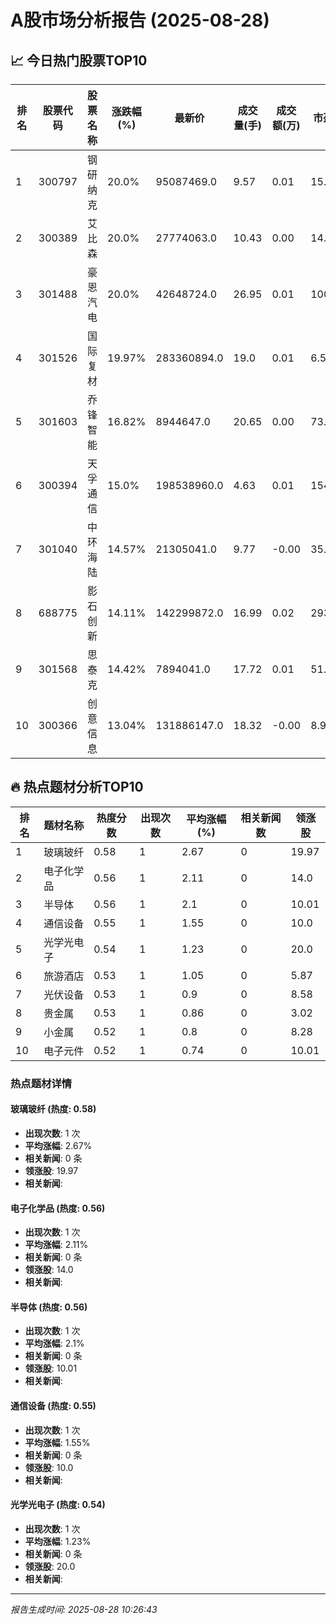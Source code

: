 # A股市场分析报告 (2025-08-28)

## 📈 今日热门股票TOP10

| 排名 | 股票代码 | 股票名称 | 涨跌幅(%) | 最新价 | 成交量(手) | 成交额(万) | 市盈率 | 市值(亿) |
|------|----------|----------|-----------|--------|------------|------------|--------|----------|
| 1 | 300797 | 钢研纳克 | 20.0% | 95087469.0 | 9.57 | 0.01 | 15.7 | 0.00 |
| 2 | 300389 | 艾比森 | 20.0% | 27774063.0 | 10.43 | 0.00 | 14.01 | 0.00 |
| 3 | 301488 | 豪恩汽电 | 20.0% | 42648724.0 | 26.95 | 0.01 | 100.91 | 0.00 |
| 4 | 301526 | 国际复材 | 19.97% | 283360894.0 | 19.0 | 0.01 | 6.5 | 0.00 |
| 5 | 301603 | 乔锋智能 | 16.82% | 8944647.0 | 20.65 | 0.00 | 73.64 | 0.00 |
| 6 | 300394 | 天孚通信 | 15.0% | 198538960.0 | 4.63 | 0.01 | 154.73 | 0.00 |
| 7 | 301040 | 中环海陆 | 14.57% | 21305041.0 | 9.77 | -0.00 | 35.51 | -0.00 |
| 8 | 688775 | 影石创新 | 14.11% | 142299872.0 | 16.99 | 0.02 | 293.55 | -0.00 |
| 9 | 301568 | 思泰克 | 14.42% | 7894041.0 | 17.72 | 0.01 | 51.22 | 0.00 |
| 10 | 300366 | 创意信息 | 13.04% | 131886147.0 | 18.32 | -0.00 | 8.99 | 0.00 |

## 🔥 热点题材分析TOP10

| 排名 | 题材名称 | 热度分数 | 出现次数 | 平均涨幅(%) | 相关新闻数 | 领涨股 |
|------|----------|----------|----------|-------------|------------|--------|
| 1 | 玻璃玻纤 | 0.58 | 1 | 2.67 | 0 | 19.97 |
| 2 | 电子化学品 | 0.56 | 1 | 2.11 | 0 | 14.0 |
| 3 | 半导体 | 0.56 | 1 | 2.1 | 0 | 10.01 |
| 4 | 通信设备 | 0.55 | 1 | 1.55 | 0 | 10.0 |
| 5 | 光学光电子 | 0.54 | 1 | 1.23 | 0 | 20.0 |
| 6 | 旅游酒店 | 0.53 | 1 | 1.05 | 0 | 5.87 |
| 7 | 光伏设备 | 0.53 | 1 | 0.9 | 0 | 8.58 |
| 8 | 贵金属 | 0.53 | 1 | 0.86 | 0 | 3.02 |
| 9 | 小金属 | 0.52 | 1 | 0.8 | 0 | 8.28 |
| 10 | 电子元件 | 0.52 | 1 | 0.74 | 0 | 10.01 |

### 热点题材详情


#### 玻璃玻纤 (热度: 0.58)
- **出现次数**: 1 次
- **平均涨幅**: 2.67%
- **相关新闻**: 0 条
- **领涨股**: 19.97
- **相关新闻**:

#### 电子化学品 (热度: 0.56)
- **出现次数**: 1 次
- **平均涨幅**: 2.11%
- **相关新闻**: 0 条
- **领涨股**: 14.0
- **相关新闻**:

#### 半导体 (热度: 0.56)
- **出现次数**: 1 次
- **平均涨幅**: 2.1%
- **相关新闻**: 0 条
- **领涨股**: 10.01
- **相关新闻**:

#### 通信设备 (热度: 0.55)
- **出现次数**: 1 次
- **平均涨幅**: 1.55%
- **相关新闻**: 0 条
- **领涨股**: 10.0
- **相关新闻**:

#### 光学光电子 (热度: 0.54)
- **出现次数**: 1 次
- **平均涨幅**: 1.23%
- **相关新闻**: 0 条
- **领涨股**: 20.0
- **相关新闻**:

---
*报告生成时间: 2025-08-28 10:26:43*

